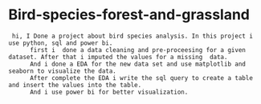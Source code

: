 # Bird-species-forest-and-grassland
     hi, I Done a project about bird species analysis. In this project i use python, sql and power bi.
          first i  done a data cleaning and pre-proceesing for a given dataset. After that i imputed the values for a missing  data.
          And i done a EDA for the new data set and use matplotlib and  seaborn to visualize the data.
          After complete the EDA i write the sql query to create a table and insert the values into the table.
          And i use power bi for better visualization.
